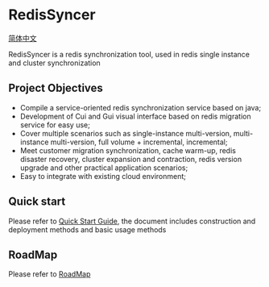# RedisSyncer

[简体中文](README.md)

RedisSyncer is a redis synchronization tool, used in redis single instance and cluster synchronization

## Project Objectives

* Compile a service-oriented redis synchronization service based on java;
* Development of Cui and Gui visual interface based on redis migration service for easy use;
* Cover multiple scenarios such as single-instance multi-version, multi-instance multi-version, full volume + incremental, incremental;
* Meet customer migration synchronization, cache warm-up, redis disaster recovery, cluster expansion and contraction, redis version upgrade and other practical application scenarios;
* Easy to integrate with existing cloud environment;

## Quick start

Please refer to [Quick Start Guide](docs/quickstart_en.md), the document includes construction and deployment methods and basic usage methods

## RoadMap

Please refer to [RoadMap](docs/roadmap.md)
